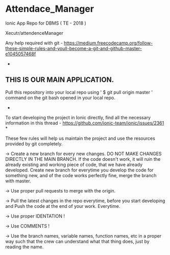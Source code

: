 # Attendace_Manager
Ionic App Repo for DBMS ( TE - 2018 )

Xecutr/attendenceManager


Any help required with git - https://medium.freecodecamp.org/follow-these-simple-rules-and-youll-become-a-git-and-github-master-e1045057468f

-
THIS IS OUR MAIN APPLICATION.
-

Pull this repository into your local repo using ' $ git pull origin master ' command on the git bash opened in your local repo.

*
To start developing the project in Ionic directly, find all the necessary information in this thread -
https://github.com/ionic-team/ionic/issues/2361
*

These few rules will help us maintain the project and use the resources provided by git completely.

-> Create a new branch for every new changes. DO NOT MAKE CHANGES DIRECTLY IN THE MAIN BRANCH. If the code doesn't work, it will ruin the 
already existing and working piece of code, that we have already developed.
Create new branch for everytime you develop the code for something new, and of the code works perfectly fine, merge the branch with master.

-> Use proper pull requests to merge with the origin.

-> Pull the latest changes in the repo everytime, before you start developing and Push the code at the end of your work. Everytime.

-> Use proper IDENTATION !

-> Use COMMENTS !

-> Use the branch names, variable names, function names, etc in a proper way such that the crew can understand what that thing does, just by 
reading the name.
